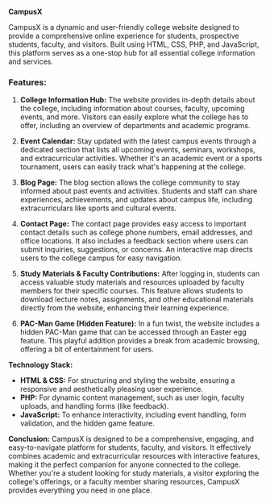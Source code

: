 **CampusX**

CampusX is a dynamic and user-friendly college website designed to provide a comprehensive online experience for students, prospective students, faculty, and visitors. Built using HTML, CSS, PHP, and JavaScript, this platform serves as a one-stop hub for all essential college information and services.

### Features:

1. **College Information Hub:**
   The website provides in-depth details about the college, including information about courses, faculty, upcoming events, and more. Visitors can easily explore what the college has to offer, including an overview of departments and academic programs.

2. **Event Calendar:**
   Stay updated with the latest campus events through a dedicated section that lists all upcoming events, seminars, workshops, and extracurricular activities. Whether it's an academic event or a sports tournament, users can easily track what's happening at the college.

3. **Blog Page:**
   The blog section allows the college community to stay informed about past events and activities. Students and staff can share experiences, achievements, and updates about campus life, including extracurriculars like sports and cultural events.

4. **Contact Page:**
   The contact page provides easy access to important contact details such as college phone numbers, email addresses, and office locations. It also includes a feedback section where users can submit inquiries, suggestions, or concerns. An interactive map directs users to the college campus for easy navigation.

5. **Study Materials & Faculty Contributions:**
   After logging in, students can access valuable study materials and resources uploaded by faculty members for their specific courses. This feature allows students to download lecture notes, assignments, and other educational materials directly from the website, enhancing their learning experience.

6. **PAC-Man Game (Hidden Feature):**
   In a fun twist, the website includes a hidden PAC-Man game that can be accessed through an Easter egg feature. This playful addition provides a break from academic browsing, offering a bit of entertainment for users.

**Technology Stack:**
- **HTML & CSS:** For structuring and styling the website, ensuring a responsive and aesthetically pleasing user experience.
- **PHP:** For dynamic content management, such as user login, faculty uploads, and handling forms (like feedback).
- **JavaScript:** To enhance interactivity, including event handling, form validation, and the hidden game feature.

**Conclusion:**
CampusX is designed to be a comprehensive, engaging, and easy-to-navigate platform for students, faculty, and visitors. It effectively combines academic and extracurricular resources with interactive features, making it the perfect companion for anyone connected to the college. Whether you're a student looking for study materials, a visitor exploring the college's offerings, or a faculty member sharing resources, CampusX provides everything you need in one place.
